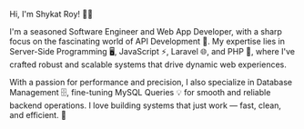 Hi, I'm Shykat Roy! 👨‍💻

I'm a seasoned Software Engineer and Web App Developer, with a sharp focus on the fascinating world of API Development 🔌. My expertise lies in Server-Side Programming 🖥️, JavaScript ⚡, Laravel 🌐, and PHP 🐘, where I've crafted robust and scalable systems that drive dynamic web experiences.

With a passion for performance and precision, I also specialize in Database Management 🗄️, fine-tuning MySQL Queries 💡 for smooth and reliable backend operations. I love building systems that just work — fast, clean, and efficient. 🚀
